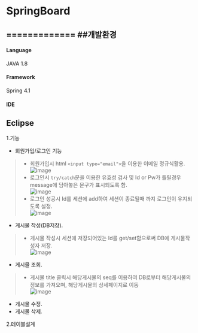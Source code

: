 # SpringBoard
=============
##개발환경
---------
#### Language 
JAVA 1.8  
#### Framework  
Spring 4.1  
#### IDE  
Eclipse
-----------
1.기능  
* 회원가입/로그인 기능  
>- 회원가입시 html ```<input type="email">```을 이용한 이메일 정규식활용.  
> ![image](https://user-images.githubusercontent.com/75213468/118921302-edaed380-b972-11eb-99a5-b64343b8a894.png)  
>- 로그인시 ```try/catch```문을 이용한 유효성 검사 및 Id or Pw가 틀릴경우 message에 담아놓은 문구가 표시되도록 함.  
![image](https://user-images.githubusercontent.com/75213468/118921575-61e97700-b973-11eb-9cb8-c7b1a0170420.png)  
>- 로그인 성공시 Id를 세션에 add하여 세션이 종료될때 까지 로그인이 유지되도록 설정.   
![image](https://user-images.githubusercontent.com/75213468/118922205-94e03a80-b974-11eb-8c0d-a3df8af2bf78.png)  



* 게시물 작성(DB저장).  
>- 게시물 작성시 세션에 저장되어있는 Id를 get/set함으로써 DB에 게시물작성자 저장.  
![image](https://user-images.githubusercontent.com/75213468/118922906-c1e11d00-b975-11eb-8bad-422cf32e7b73.png)  

* 게시물 조회.  
>- 게시물 title 클릭시 해당게시물의 seq를 이용하여 DB로부터 해당게시물의 정보를 가져오며, 해당게시물의 상세페이지로 이동  
![image](https://user-images.githubusercontent.com/75213468/118923252-374ced80-b976-11eb-91b0-031573bee534.png)

* 게시물 수정.  
* 게시물 삭제.  

2.테이블설계
